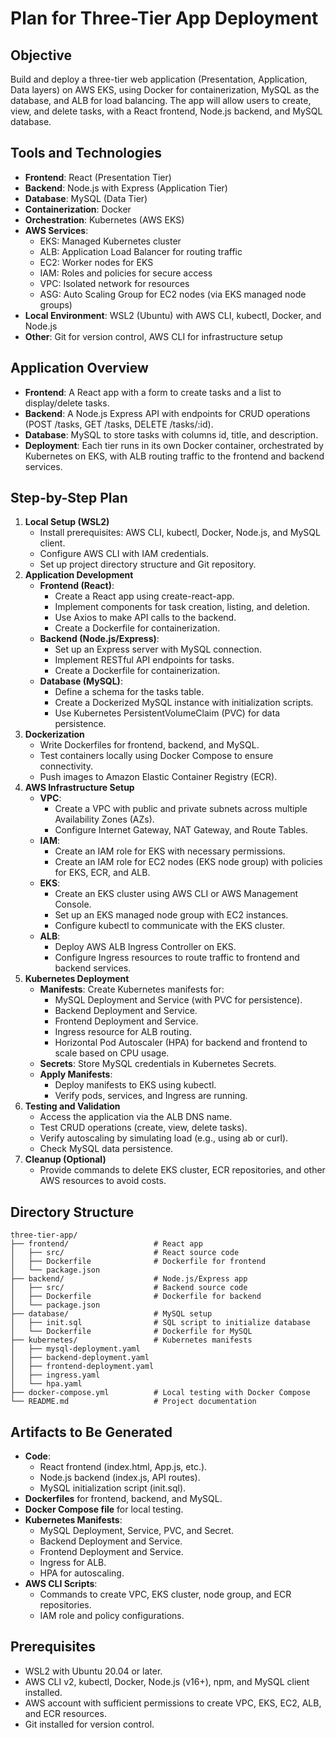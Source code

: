 # Plan for Three-Tier App Deployment

## Objective
Build and deploy a three-tier web application (Presentation, Application, Data layers) on AWS EKS, using Docker for containerization, MySQL as the database, and ALB for load balancing. The app will allow users to create, view, and delete tasks, with a React frontend, Node.js backend, and MySQL database.

## Tools and Technologies
- **Frontend**: React (Presentation Tier)
- **Backend**: Node.js with Express (Application Tier)
- **Database**: MySQL (Data Tier)
- **Containerization**: Docker
- **Orchestration**: Kubernetes (AWS EKS)
- **AWS Services**:
  - EKS: Managed Kubernetes cluster
  - ALB: Application Load Balancer for routing traffic
  - EC2: Worker nodes for EKS
  - IAM: Roles and policies for secure access
  - VPC: Isolated network for resources
  - ASG: Auto Scaling Group for EC2 nodes (via EKS managed node groups)
- **Local Environment**: WSL2 (Ubuntu) with AWS CLI, kubectl, Docker, and Node.js
- **Other**: Git for version control, AWS CLI for infrastructure setup

## Application Overview
- **Frontend**: A React app with a form to create tasks and a list to display/delete tasks.
- **Backend**: A Node.js Express API with endpoints for CRUD operations (POST /tasks, GET /tasks, DELETE /tasks/:id).
- **Database**: MySQL to store tasks with columns id, title, and description.
- **Deployment**: Each tier runs in its own Docker container, orchestrated by Kubernetes on EKS, with ALB routing traffic to the frontend and backend services.

## Step-by-Step Plan
1.  **Local Setup (WSL2)**
    - Install prerequisites: AWS CLI, kubectl, Docker, Node.js, and MySQL client.
    - Configure AWS CLI with IAM credentials.
    - Set up project directory structure and Git repository.
2.  **Application Development**
    - **Frontend (React)**:
      - Create a React app using create-react-app.
      - Implement components for task creation, listing, and deletion.
      - Use Axios to make API calls to the backend.
      - Create a Dockerfile for containerization.
    - **Backend (Node.js/Express)**:
      - Set up an Express server with MySQL connection.
      - Implement RESTful API endpoints for tasks.
      - Create a Dockerfile for containerization.
    - **Database (MySQL)**:
      - Define a schema for the tasks table.
      - Create a Dockerized MySQL instance with initialization scripts.
      - Use Kubernetes PersistentVolumeClaim (PVC) for data persistence.
3.  **Dockerization**
    - Write Dockerfiles for frontend, backend, and MySQL.
    - Test containers locally using Docker Compose to ensure connectivity.
    - Push images to Amazon Elastic Container Registry (ECR).
4.  **AWS Infrastructure Setup**
    - **VPC**:
      - Create a VPC with public and private subnets across multiple Availability Zones (AZs).
      - Configure Internet Gateway, NAT Gateway, and Route Tables.
    - **IAM**:
      - Create an IAM role for EKS with necessary permissions.
      - Create an IAM role for EC2 nodes (EKS node group) with policies for EKS, ECR, and ALB.
    - **EKS**:
      - Create an EKS cluster using AWS CLI or AWS Management Console.
      - Set up an EKS managed node group with EC2 instances.
      - Configure kubectl to communicate with the EKS cluster.
    - **ALB**:
      - Deploy AWS ALB Ingress Controller on EKS.
      - Configure Ingress resources to route traffic to frontend and backend services.
5.  **Kubernetes Deployment**
    - **Manifests**: Create Kubernetes manifests for:
      - MySQL Deployment and Service (with PVC for persistence).
      - Backend Deployment and Service.
      - Frontend Deployment and Service.
      - Ingress resource for ALB routing.
      - Horizontal Pod Autoscaler (HPA) for backend and frontend to scale based on CPU usage.
    - **Secrets**: Store MySQL credentials in Kubernetes Secrets.
    - **Apply Manifests**:
      - Deploy manifests to EKS using kubectl.
      - Verify pods, services, and Ingress are running.
6.  **Testing and Validation**
    - Access the application via the ALB DNS name.
    - Test CRUD operations (create, view, delete tasks).
    - Verify autoscaling by simulating load (e.g., using ab or curl).
    - Check MySQL data persistence.
7.  **Cleanup (Optional)**
    - Provide commands to delete EKS cluster, ECR repositories, and other AWS resources to avoid costs.

## Directory Structure
```
three-tier-app/
├── frontend/                   # React app
│   ├── src/                    # React source code
│   ├── Dockerfile              # Dockerfile for frontend
│   └── package.json
├── backend/                    # Node.js/Express app
│   ├── src/                    # Backend source code
│   ├── Dockerfile              # Dockerfile for backend
│   └── package.json
├── database/                   # MySQL setup
│   ├── init.sql                # SQL script to initialize database
│   └── Dockerfile              # Dockerfile for MySQL
├── kubernetes/                 # Kubernetes manifests
│   ├── mysql-deployment.yaml
│   ├── backend-deployment.yaml
│   ├── frontend-deployment.yaml
│   ├── ingress.yaml
│   └── hpa.yaml
├── docker-compose.yml          # Local testing with Docker Compose
└── README.md                   # Project documentation
```

## Artifacts to Be Generated
- **Code**:
  - React frontend (index.html, App.js, etc.).
  - Node.js backend (index.js, API routes).
  - MySQL initialization script (init.sql).
- **Dockerfiles** for frontend, backend, and MySQL.
- **Docker Compose file** for local testing.
- **Kubernetes Manifests**:
  - MySQL Deployment, Service, PVC, and Secret.
  - Backend Deployment and Service.
  - Frontend Deployment and Service.
  - Ingress for ALB.
  - HPA for autoscaling.
- **AWS CLI Scripts**:
  - Commands to create VPC, EKS cluster, node group, and ECR repositories.
  - IAM role and policy configurations.

## Prerequisites
- WSL2 with Ubuntu 20.04 or later.
- AWS CLI v2, kubectl, Docker, Node.js (v16+), npm, and MySQL client installed.
- AWS account with sufficient permissions to create VPC, EKS, EC2, ALB, and ECR resources.
- Git installed for version control.